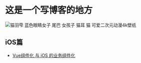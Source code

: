 # 这是一个写博客的地方

![猫羽雫 蓝色眼睛女子 尾巴 女孩子 猫耳 猫 可爱二次元动漫4k壁纸](https://pic.netbian.com/uploads/allimg/210317/001935-1615911575642b.jpg)

## iOS篇

- [Vue组件化 与 iOS 的业务组件化](https://gu0315.github.io/blog/iOS/Vue%E7%BB%84%E4%BB%B6%E5%8C%96%20%E4%B8%8E%20iOS%20%E7%9A%84%E4%B8%9A%E5%8A%A1%E7%BB%84%E4%BB%B6%E5%8C%96)

